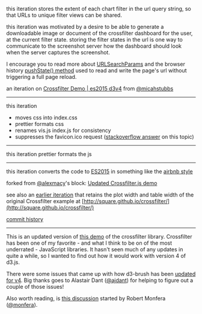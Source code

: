 this iteration stores the extent of each chart filter in the url query string, so that URLs to unique filter views can be shared.

this iteration was motivated by a desire to be able to generate a downloadable image or document of the crossfilter dashboard for the user, at the current filter state. storing the filter states in the url is one way to communicate to the screenshot server how the dashboard should look when the server captures the screenshot.

I encourage you to read more about [URLSearchParams](https://developer.mozilla.org/en-US/docs/Web/API/URLSearchParams) and the browser history [pushState() method](https://developer.mozilla.org/en-US/docs/Web/API/History_API#The_pushState()_method) used to read and write the page's url without triggering a full page reload.

an iteration on [Crossfilter Demo | es2015 d3v4](https://bl.ocks.org/micahstubbs/66db7c01723983ff028584b6f304a54a) from [@micahstubbs](https://twitter.com/micahstubbs)

---

this iteration

- moves css into index.css
- prettier formats css
- renames vis.js index.js for consistency
- suppresses the favicon.ico request ([stackoverflow answer](https://stackoverflow.com/a/13416784/1732222) on this topic)

---

this iteration prettier formats the js

---

this iteration converts the code to [ES2015](https://babeljs.io/learn-es2015/) in something like the [airbnb style](https://github.com/airbnb/javascript)

forked from [@alexmacy](https://twitter.com/alexmacy)'s block: [Updated Crossfilter.js demo](https://bl.ocks.org/alexmacy/ebe599703421757852d36bcf71174dfc)

see also an [earlier iteration](https://bl.ocks.org/micahstubbs/6eab2af6785d9e01589f714131640f40) that retains the plot width and table width of the original Crossfilter example at [http://square.github.io/crossfilter/](http://square.github.io/crossfilter/)

[commit history](https://github.com/micahstubbs/crossfilter-experiments/commits/master)

---

This is an updated version of [this demo](http://crossfilter.github.io/crossfilter/) of the crossfilter library. Crossfilter has been one of my favorite - and what I think to be on of the most underrated - JavaScript libraries. It hasn't seen much of any updates in quite a while, so I wanted to find out how it would work with version 4 of d3.js.

There were some issues that came up with how d3-brush has been [updated for v4](https://github.com/d3/d3/blob/master/CHANGES.md#brushes-d3-brush). Big thanks goes to Alastair Dant ([@ajdant](https://twitter.com/ajdant)) for helping to figure out a couple of those issues!

Also worth reading, is [this discussion](https://github.com/plotly/plotly.js/issues/1316) started by
Robert Monfera ([@monfera](https://twitter.com/monfera)).
